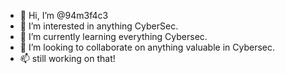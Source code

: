 - 👋 Hi, I’m @94m3f4c3
- 👀 I’m interested in anything CyberSec.
- 🌱 I’m currently learning everything Cybersec.
- 💞️ I’m looking to collaborate on anything valuable in Cybersec.
- 📫 still working on that!

<!---
94m3f4c3/94m3f4c3 is a ✨ special ✨ repository because its `README.md` (this file) appears on your GitHub profile.
You can click the Preview link to take a look at your changes.
--->
